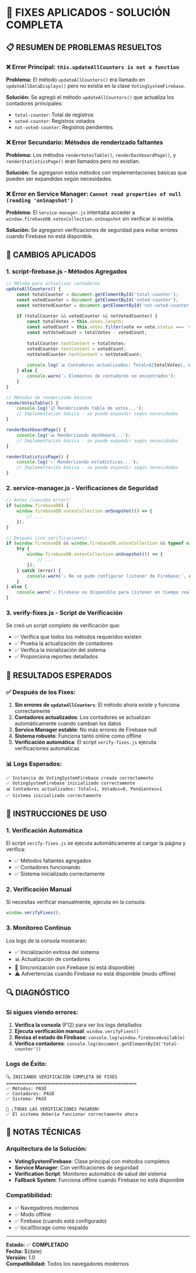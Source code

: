 # 🔧 FIXES APLICADOS - SOLUCIÓN COMPLETA

## 📋 RESUMEN DE PROBLEMAS RESUELTOS

### ❌ Error Principal: `this.updateAllCounters is not a function`

**Problema:** El método `updateAllCounters()` era llamado en `updateAllDataDisplays()` pero no existía en la clase `VotingSystemFirebase`.

**Solución:** Se agregó el método `updateAllCounters()` que actualiza los contadores principales:
- `total-counter`: Total de registros
- `voted-counter`: Registros votados
- `not-voted-counter`: Registros pendientes

### ❌ Error Secundario: Métodos de renderizado faltantes

**Problema:** Los métodos `renderVotesTable()`, `renderDashboardPage()`, y `renderStatisticsPage()` eran llamados pero no existían.

**Solución:** Se agregaron estos métodos con implementaciones básicas que pueden ser expandidas según necesidades.

### ❌ Error en Service Manager: `Cannot read properties of null (reading 'onSnapshot')`

**Problema:** El `service-manager.js` intentaba acceder a `window.firebaseDB.votesCollection.onSnapshot` sin verificar si existía.

**Solución:** Se agregaron verificaciones de seguridad para evitar errores cuando Firebase no está disponible.

## 🔧 CAMBIOS APLICADOS

### 1. **script-firebase.js** - Métodos Agregados

```javascript
// Método para actualizar contadores
updateAllCounters() {
    const totalCounter = document.getElementById('total-counter');
    const votedCounter = document.getElementById('voted-counter');
    const notVotedCounter = document.getElementById('not-voted-counter');
    
    if (totalCounter && votedCounter && notVotedCounter) {
        const totalVotes = this.votes.length;
        const votedCount = this.votes.filter(vote => vote.status === 'voted' || vote.confirmed).length;
        const notVotedCount = totalVotes - votedCount;
        
        totalCounter.textContent = totalVotes;
        votedCounter.textContent = votedCount;
        notVotedCounter.textContent = notVotedCount;
        
        console.log(`📊 Contadores actualizados: Total=${totalVotes}, Votados=${votedCount}, Pendientes=${notVotedCount}`);
    } else {
        console.warn('⚠️ Elementos de contadores no encontrados');
    }
}

// Métodos de renderizado básicos
renderVotesTable() {
    console.log('📋 Renderizando tabla de votos...');
    // Implementación básica - se puede expandir según necesidades
}

renderDashboardPage() {
    console.log('📊 Renderizando dashboard...');
    // Implementación básica - se puede expandir según necesidades
}

renderStatisticsPage() {
    console.log('📈 Renderizando estadísticas...');
    // Implementación básica - se puede expandir según necesidades
}
```

### 2. **service-manager.js** - Verificaciones de Seguridad

```javascript
// Antes (causaba error):
if (window.firebaseDB) {
    window.firebaseDB.votesCollection.onSnapshot(() => {
        // ...
    });
}

// Después (con verificaciones):
if (window.firebaseDB && window.firebaseDB.votesCollection && typeof window.firebaseDB.votesCollection.onSnapshot === 'function') {
    try {
        window.firebaseDB.votesCollection.onSnapshot(() => {
            // ...
        });
    } catch (error) {
        console.warn('⚠️ No se pudo configurar listener de Firebase:', error.message);
    }
} else {
    console.warn('⚠️ Firebase no disponible para listener en tiempo real');
}
```

### 3. **verify-fixes.js** - Script de Verificación

Se creó un script completo de verificación que:
- ✅ Verifica que todos los métodos requeridos existen
- ✅ Prueba la actualización de contadores
- ✅ Verifica la inicialización del sistema
- ✅ Proporciona reportes detallados

## 🎯 RESULTADOS ESPERADOS

### ✅ Después de los Fixes:

1. **Sin errores de `updateAllCounters`**: El método ahora existe y funciona correctamente
2. **Contadores actualizados**: Los contadores se actualizan automáticamente cuando cambian los datos
3. **Service Manager estable**: No más errores de Firebase null
4. **Sistema robusto**: Funciona tanto online como offline
5. **Verificación automática**: El script `verify-fixes.js` ejecuta verificaciones automáticas

### 📊 Logs Esperados:

```
✅ Instancia de VotingSystemFirebase creada correctamente
✅ VotingSystemFirebase inicializado correctamente
📊 Contadores actualizados: Total=1, Votados=0, Pendientes=1
✅ Sistema inicializado correctamente
```

## 🚀 INSTRUCCIONES DE USO

### 1. **Verificación Automática**
El script `verify-fixes.js` se ejecuta automáticamente al cargar la página y verifica:
- ✅ Métodos faltantes agregados
- ✅ Contadores funcionando
- ✅ Sistema inicializado correctamente

### 2. **Verificación Manual**
Si necesitas verificar manualmente, ejecuta en la consola:
```javascript
window.verifyFixes();
```

### 3. **Monitoreo Continuo**
Los logs de la consola mostrarán:
- ✅ Inicialización exitosa del sistema
- 📊 Actualización de contadores
- 🔄 Sincronización con Firebase (si está disponible)
- ⚠️ Advertencias cuando Firebase no está disponible (modo offline)

## 🔍 DIAGNÓSTICO

### Si sigues viendo errores:

1. **Verifica la consola** (F12) para ver los logs detallados
2. **Ejecuta verificación manual**: `window.verifyFixes()`
3. **Revisa el estado de Firebase**: `console.log(window.firebaseAvailable)`
4. **Verifica contadores**: `console.log(document.getElementById('total-counter'))`

### Logs de Éxito:
```
🔍 INICIANDO VERIFICACIÓN COMPLETA DE FIXES
==================================================
✅ Métodos: PASÓ
✅ Contadores: PASÓ  
✅ Sistema: PASÓ

🎉 ¡TODAS LAS VERIFICACIONES PASARON!
✅ El sistema debería funcionar correctamente ahora
```

## 📝 NOTAS TÉCNICAS

### Arquitectura de la Solución:
- **VotingSystemFirebase**: Clase principal con métodos completos
- **Service Manager**: Con verificaciones de seguridad
- **Verification Script**: Monitoreo automático de salud del sistema
- **Fallback System**: Funciona offline cuando Firebase no está disponible

### Compatibilidad:
- ✅ Navegadores modernos
- ✅ Modo offline
- ✅ Firebase (cuando está configurado)
- ✅ localStorage como respaldo

---

**Estado:** ✅ **COMPLETADO**  
**Fecha:** $(date)  
**Versión:** 1.0  
**Compatibilidad:** Todos los navegadores modernos 